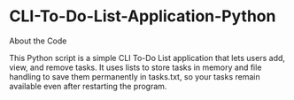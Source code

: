 # CLI-To-Do-List-Application-Python
About the Code

This Python script is a simple CLI To-Do List application that lets users add, view, and remove tasks.
It uses lists to store tasks in memory and file handling to save them permanently in tasks.txt, so your tasks remain available even after restarting the program.
